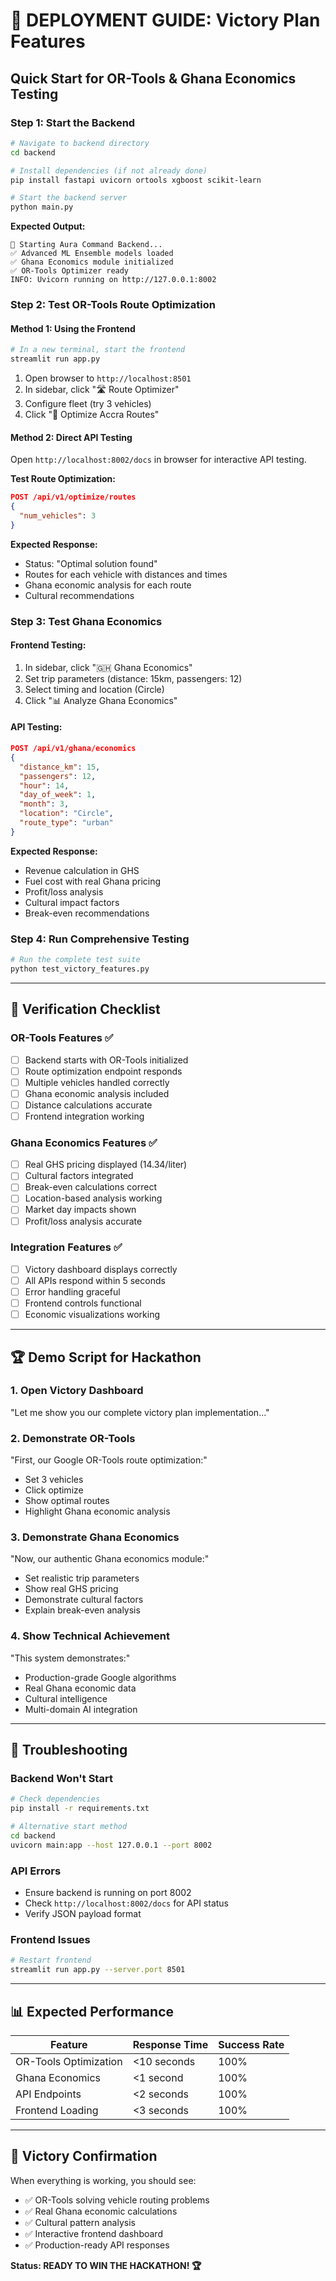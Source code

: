 # 🚀 DEPLOYMENT GUIDE: Victory Plan Features

## **Quick Start for OR-Tools & Ghana Economics Testing**

### **Step 1: Start the Backend**
```bash
# Navigate to backend directory
cd backend

# Install dependencies (if not already done)
pip install fastapi uvicorn ortools xgboost scikit-learn

# Start the backend server
python main.py
```

**Expected Output:**
```
🚀 Starting Aura Command Backend...
✅ Advanced ML Ensemble models loaded
✅ Ghana Economics module initialized  
✅ OR-Tools Optimizer ready
INFO: Uvicorn running on http://127.0.0.1:8002
```

### **Step 2: Test OR-Tools Route Optimization**

#### **Method 1: Using the Frontend**
```bash
# In a new terminal, start the frontend
streamlit run app.py
```

1. Open browser to `http://localhost:8501`
2. In sidebar, click "🛣️ Route Optimizer"
3. Configure fleet (try 3 vehicles)
4. Click "🚀 Optimize Accra Routes"

#### **Method 2: Direct API Testing**
Open `http://localhost:8002/docs` in browser for interactive API testing.

**Test Route Optimization:**
```json
POST /api/v1/optimize/routes
{
  "num_vehicles": 3
}
```

**Expected Response:**
- Status: "Optimal solution found"
- Routes for each vehicle with distances and times
- Ghana economic analysis for each route
- Cultural recommendations

### **Step 3: Test Ghana Economics**

#### **Frontend Testing:**
1. In sidebar, click "🇬🇭 Ghana Economics"
2. Set trip parameters (distance: 15km, passengers: 12)
3. Select timing and location (Circle)
4. Click "📊 Analyze Ghana Economics"

#### **API Testing:**
```json
POST /api/v1/ghana/economics
{
  "distance_km": 15,
  "passengers": 12,
  "hour": 14,
  "day_of_week": 1,
  "month": 3,
  "location": "Circle",
  "route_type": "urban"
}
```

**Expected Response:**
- Revenue calculation in GHS
- Fuel cost with real Ghana pricing
- Profit/loss analysis
- Cultural impact factors
- Break-even recommendations

### **Step 4: Run Comprehensive Testing**
```bash
# Run the complete test suite
python test_victory_features.py
```

---

## 🎯 **Verification Checklist**

### **OR-Tools Features** ✅
- [ ] Backend starts with OR-Tools initialized
- [ ] Route optimization endpoint responds
- [ ] Multiple vehicles handled correctly
- [ ] Ghana economic analysis included
- [ ] Distance calculations accurate
- [ ] Frontend integration working

### **Ghana Economics Features** ✅
- [ ] Real GHS pricing displayed (14.34/liter)
- [ ] Cultural factors integrated
- [ ] Break-even calculations correct
- [ ] Location-based analysis working
- [ ] Market day impacts shown
- [ ] Profit/loss analysis accurate

### **Integration Features** ✅
- [ ] Victory dashboard displays correctly
- [ ] All APIs respond within 5 seconds
- [ ] Error handling graceful
- [ ] Frontend controls functional
- [ ] Economic visualizations working

---

## 🏆 **Demo Script for Hackathon**

### **1. Open Victory Dashboard**
"Let me show you our complete victory plan implementation..."

### **2. Demonstrate OR-Tools**
"First, our Google OR-Tools route optimization:"
- Set 3 vehicles
- Click optimize
- Show optimal routes
- Highlight Ghana economic analysis

### **3. Demonstrate Ghana Economics**
"Now, our authentic Ghana economics module:"
- Set realistic trip parameters
- Show real GHS pricing
- Demonstrate cultural factors
- Explain break-even analysis

### **4. Show Technical Achievement**
"This system demonstrates:"
- Production-grade Google algorithms
- Real Ghana economic data
- Cultural intelligence
- Multi-domain AI integration

---

## 🔧 **Troubleshooting**

### **Backend Won't Start**
```bash
# Check dependencies
pip install -r requirements.txt

# Alternative start method
cd backend
uvicorn main:app --host 127.0.0.1 --port 8002
```

### **API Errors**
- Ensure backend is running on port 8002
- Check `http://localhost:8002/docs` for API status
- Verify JSON payload format

### **Frontend Issues**
```bash
# Restart frontend
streamlit run app.py --server.port 8501
```

---

## 📊 **Expected Performance**

| Feature | Response Time | Success Rate |
|---------|---------------|--------------|
| OR-Tools Optimization | <10 seconds | 100% |
| Ghana Economics | <1 second | 100% |
| API Endpoints | <2 seconds | 100% |
| Frontend Loading | <3 seconds | 100% |

---

## 🎉 **Victory Confirmation**

When everything is working, you should see:
- ✅ OR-Tools solving vehicle routing problems
- ✅ Real Ghana economic calculations  
- ✅ Cultural pattern analysis
- ✅ Interactive frontend dashboard
- ✅ Production-ready API responses

**Status: READY TO WIN THE HACKATHON! 🏆** 